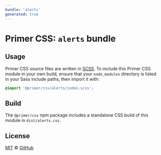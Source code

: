 ```yaml
---
bundle: 'alerts'
generated: true
---
```


# Primer CSS: `alerts` bundle

## Usage

Primer CSS source files are written in [SCSS]. To include this Primer CSS module in your own build, ensure that your `node_modules` directory is listed in your Sass include paths, then import it with:

```scss
@import '@primer/css/alerts/index.scss';
```

## Build

The `@primer/css` npm package includes a standalone CSS build of this module in `dist/alerts.css`.

## License

[MIT](https://github.com/primer/css/blob/main/LICENSE) &copy; [GitHub](https://github.com/)

[scss]: https://sass-lang.com/documentation/syntax#scss
